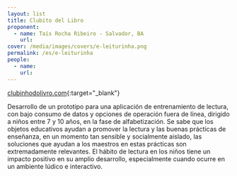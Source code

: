 ```yaml
---
layout: list
title: Clubito del Libro
proponent:
  - name: Taís Rocha Ribeiro - Salvador, BA
    url: 
cover: /media/images/covers/e-leiturinha.png
permalink: /es/e-leiturinha
people:
  - name: 
    url: 
---
```



[clubinhodolivro.com](https://clubinhodolivro.com/){:target="_blank"}
  
  
Desarrollo de un prototipo para una aplicación de entrenamiento de lectura, con bajo consumo de datos y opciones de operación fuera de línea, dirigido a niños entre 7 y 10 años, en la fase de alfabetización.
Se sabe que los objetos educativos ayudan a promover la lectura y las buenas prácticas de enseñanza, en un momento tan sensible y socialmente aislado, las soluciones que ayudan a los maestros en estas prácticas son extremadamente relevantes. El hábito de lectura en los niños tiene un impacto positivo en su amplio desarrollo, especialmente cuando ocurre en un ambiente lúdico e interactivo.
